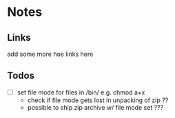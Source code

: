 # Notes

## Links

add some more hoe links here


## Todos

- [ ]  set file mode for files in /bin/ e.g. chmod a+x
    - check if file mode gets lost in unpacking of zip ??
    - possible to ship zip archive w/ file mode set ???





